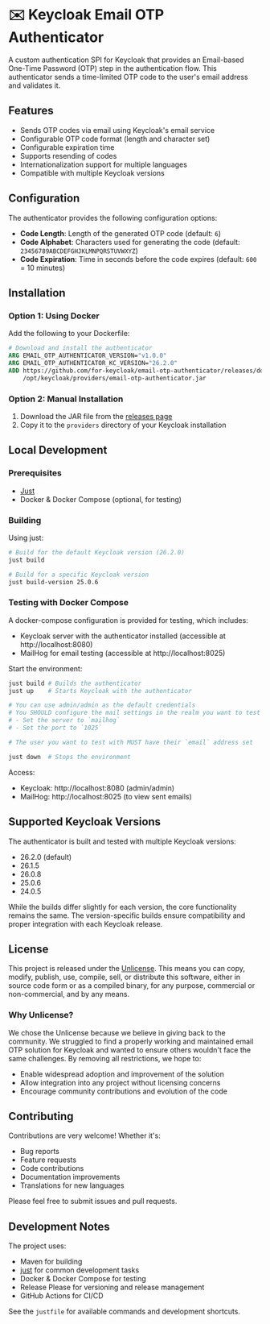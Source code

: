 # ✉️ Keycloak Email OTP Authenticator

A custom authentication SPI for Keycloak that provides an Email-based One-Time Password (OTP) step in the authentication flow. This authenticator sends a time-limited OTP code to the user's email address and validates it.


## Features

- Sends OTP codes via email using Keycloak's email service
- Configurable OTP code format (length and character set)
- Configurable expiration time
- Supports resending of codes
- Internationalization support for multiple languages
- Compatible with multiple Keycloak versions


## Configuration

The authenticator provides the following configuration options:

- **Code Length**: Length of the generated OTP code (default: `6`)
- **Code Alphabet**: Characters used for generating the code (default: `23456789ABCDEFGHJKLMNPQRSTUVWXYZ`)
- **Code Expiration**: Time in seconds before the code expires (default: `600` = 10 minutes)


## Installation

### Option 1: Using Docker

Add the following to your Dockerfile:

```dockerfile
# Download and install the authenticator
ARG EMAIL_OTP_AUTHENTICATOR_VERSION="v1.0.0"
ARG EMAIL_OTP_AUTHENTICATOR_KC_VERSION="26.2.0"
ADD https://github.com/for-keycloak/email-otp-authenticator/releases/download/${EMAIL_OTP_AUTHENTICATOR_VERSION}/email-otp-authenticator-${EMAIL_OTP_AUTHENTICATOR_VERSION}-kc-${EMAIL_OTP_AUTHENTICATOR_KC_VERSION}.jar \
    /opt/keycloak/providers/email-otp-authenticator.jar
```

### Option 2: Manual Installation

1. Download the JAR file from the [releases page](https://github.com/for-keycloak/email-otp-authenticator/releases)
2. Copy it to the `providers` directory of your Keycloak installation


## Local Development

### Prerequisites

- [Just](https://github.com/casey/just)
- Docker & Docker Compose (optional, for testing)

### Building

Using just:
```bash
# Build for the default Keycloak version (26.2.0)
just build

# Build for a specific Keycloak version
just build-version 25.0.6
```


### Testing with Docker Compose

A docker-compose configuration is provided for testing, which includes:

- Keycloak server with the authenticator installed (accessible at http://localhost:8080)
- MailHog for email testing (accessible at http://localhost:8025)

Start the environment:
```bash
just build # Builds the authenticator
just up    # Starts Keycloak with the authenticator
```

```bash
# You can use admin/admin as the default credentials
# You SHOULD configure the mail settings in the realm you want to test
# - Set the server to `mailhog`
# - Set the port to `1025`

# The user you want to test with MUST have their `email` address set
```

```bash
just down  # Stops the environment
```

Access:
- Keycloak: http://localhost:8080 (admin/admin)
- MailHog: http://localhost:8025 (to view sent emails)


## Supported Keycloak Versions

The authenticator is built and tested with multiple Keycloak versions:

- 26.2.0 (default)
- 26.1.5
- 26.0.8
- 25.0.6
- 24.0.5

While the builds differ slightly for each version, the core functionality remains the same. The version-specific builds ensure compatibility and proper integration with each Keycloak release.


## License

This project is released under the [Unlicense](https://unlicense.org/). This means you can copy, modify, publish, use, compile, sell, or distribute this software, either in source code form or as a compiled binary, for any purpose, commercial or non-commercial, and by any means.

### Why Unlicense?

We chose the Unlicense because we believe in giving back to the community. We struggled to find a properly working and maintained email OTP solution for Keycloak and wanted to ensure others wouldn't face the same challenges. By removing all restrictions, we hope to:

- Enable widespread adoption and improvement of the solution
- Allow integration into any project without licensing concerns
- Encourage community contributions and evolution of the code


## Contributing

Contributions are very welcome! Whether it's:

- Bug reports
- Feature requests
- Code contributions
- Documentation improvements
- Translations for new languages

Please feel free to submit issues and pull requests.


## Development Notes

The project uses:

- Maven for building
- [just](https://github.com/casey/just) for common development tasks
- Docker & Docker Compose for testing
- Release Please for versioning and release management
- GitHub Actions for CI/CD

See the `justfile` for available commands and development shortcuts.

